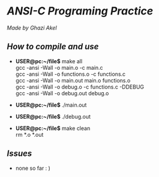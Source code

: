 # ***ANSI-C Programing Practice*** #
*Made by Ghazi Akel*

## *How to compile and use* ##
* **USER@pc:~/file$** make all  
  gcc -ansi -Wall -o main.o -c main.c  
  gcc -ansi -Wall -o functions.o -c functions.c  
  gcc -ansi -Wall -o main.out main.o functions.o  
  gcc -ansi -Wall -o debug.o -c functions.c -DDEBUG  
  gcc -ansi -Wall -o debug.out debug.o  

* **USER@pc:~/file$** ./main.out    

* **USER@pc:~/file$** ./debug.out    
  
* **USER@pc:~/file$** make clean  
  rm *.o *.out  

## *Issues* ##
* none so far : )
